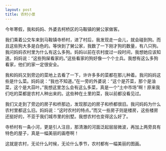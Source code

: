```yaml
---
layout: post
title: 农村小景
---
```



今年寒假，我和妈妈、外婆去柯桥区的马鞍镇的舅公家做客。

我们乘着公交车来到马鞍镇寺桥村，进了村后，我发现走一会儿，就会碰到狗。而且这些狗大多是白色的。等快到了舅公家，我数了一下刚才狗的数量，有八只狗。我问妈妈农村里为什么有这么多狗。妈妈以前在农村度过一段时间，我想她应该知道。妈妈说：“这些狗屎看家的。”这些看家的狗好像一个个士兵。我想有这么多狗看家，他们的家一定很安全。

我和妈妈又到旁边的菜地上去看了一下，许许多多的菜都在那儿种着。我问妈妈这些是什么菜。妈妈说：“我也不知道。”在一旁的外婆说：“这个是芥菜，那个是油菜，这个是大蒜叶。”我想这里怎么会有这么多菜，真是一个“土中市场”啊！原来我们吃的菜都是农村人种出来的。这些种在土里的菜，我以前都没看见过。

我们又走到了旁边的房子和桥那边，发现那边的房子和桥都很旧。我问妈妈为什么农村里都这么旧。妈妈说：“这时农村的特点。”而又一些房子则是楼房，这些楼房还挺好的，不亚于我们城市里的别墅。我想农村也变得这么好了。

寺桥村有一条小河，更是引人注目，那清澈的河面泛起层层微波，再加上两旁具有特色的屋子，真是一幅美丽的画卷啊！

这就是农村，无论什么时候，无论什么季节，农村都有一幅美丽的图画。
